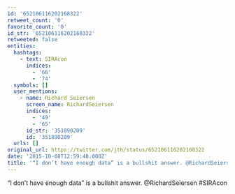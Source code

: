 ```yaml
---
id: '652106116202168322'
retweet_count: '0'
favorite_count: '0'
id_str: '652106116202168322'
retweeted: false
entities:
  hashtags:
    - text: SIRAcon
      indices:
        - '66'
        - '74'
  symbols: []
  user_mentions:
    - name: Richard Seiersen
      screen_name: RichardSeiersen
      indices:
        - '49'
        - '65'
      id_str: '351890209'
      id: '351890209'
  urls: []
original_url: https://twitter.com/jth/status/652106116202168322
date: '2015-10-08T12:59:48.000Z'
title: '“I don’t have enough data” is a bullshit answer. @RichardSeiersen #SIRAcon'
---
```


“I don’t have enough data” is a bullshit answer. @RichardSeiersen #SIRAcon